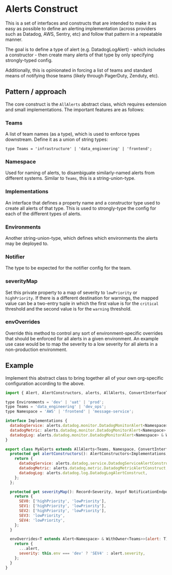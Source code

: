 # Alerts Construct
This is a set of interfaces and constructs that are intended to make it as easy as possible to define an alerting implementation (across providers such as Datadog, AWS, Sentry, etc) and follow that pattern in a repeatable manner.

The goal is to define a type of alert (e.g. DatadogLogAlert) - which includes a constructor - then create many alerts of that type by only specifying strongly-typed config.

Additionally, this is opinionated in forcing a list of teams and standard means of notifying those teams (likely through PagerDuty, Zenduty, etc).

## Pattern / approach
The core construct is the `AllAlerts` abstract class, which requires extension and small implementations. The important features are as follows:

### Teams
A list of team names (as a type), which is used to enforce types downstream. Define it as a union of string types:

```
type Teams = 'infrastructure' | 'data_engineering' | 'frontend';
```


### Namespace
Used for naming of alerts, to disambiguate similarly-named alerts from different systems. Similar to `Teams`, this is a string-union-type.


### Implementations
An interface that defines a property name and a constructor type used to create all alerts of that type. This is used to strongly-type the config for each of the different types of alerts.


### Environments
Another string-union-type, which defines which environments the alerts may be deployed to.


### Notifier
The type to be expected for the notifier config for the team.


### severityMap
Set this private property to a map of severity to `lowPriority` or `highPriority`. If there is a different destination for warnings, the mapped value can be a two-entry tuple in which the first value is for the `critical` threshold and the second value is for the `warning` threshold.


### envOverrides
Override this method to control any sort of environment-specific overrides that should be enforced for all alerts in a given environment. An example use case would be to map the severity to a low severity for all alerts in a non-production environment.


## Example
Implement this abstract class to bring together all of your own org-specific configuration according to the above.

```javascript
import { Alert, AlertConstructors, alerts, AllAlerts, ConvertInterfaceToDict, NotificationEndpoints, Severity, WithOwner } from '@rlmartin-projen/alerts-construct';

type Environments = 'dev' | 'uat' | 'prod';
type Teams = 'data_engineering' | 'dev_ops';
type Namespace = 'AWS' | 'frontend' | 'message-service';

interface Implementations {
  datadogService: alerts.datadog.monitor.DatadogMonitorAlert<Namespace> & WithOwner<Teams>;
  datadogMetric: alerts.datadog.monitor.DatadogMonitorAlert<Namespace> & WithOwner<Teams>;
  datadogLog: alerts.datadog.monitor.DatadogMonitorAlert<Namespace> & WithOwner<Teams>;
}

export class MyAlerts extends AllAlerts<Teams, Namespace, ConvertInterfaceToDict<Implementations>, Environments, string> {
  protected get alertConstructors(): AlertConstructors<Implementations, string> {
    return {
      datadogService: alerts.datadog.service.DatadogServiceAlertConstruct,
      datadogMetric: alerts.datadog.metric.DatadogMetricAlertConstruct,
      datadogLog: alerts.datadog.log.DatadogLogAlertConstruct,
    };
  };

  protected get severityMap(): Record<Severity, keyof NotificationEndpoints<string> | [keyof NotificationEndpoints<string>, keyof NotificationEndpoints<string>]> {
    return {
      SEV0: ['highPriority', 'lowPriority'],
      SEV1: ['highPriority', 'lowPriority'],
      SEV2: ['highPriority', 'lowPriority'],
      SEV3: 'lowPriority',
      SEV4: 'lowPriority',
    };
  }

  envOverrides<T extends Alert<Namespace> & WithOwner<Teams>>(alert: T): T {
    return {
      ...alert,
      severity: this.env === 'dev' ? 'SEV4' : alert.severity,
    };
  }
}
```